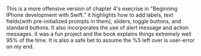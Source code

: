 This is a more offensive version of chapter 4's execrise in "Beginning IPhone development with Swift." it highlights how to add labels, text fields(with pre-initialized prompts in them), sliders, toggle buttons, and standard buttons. It also incorporates the use of alert message and action messages. It was a fun project and the book explains things extremely well 95% of the time. It is also a safe bet to assume the %5 left over is user-error on my end.
